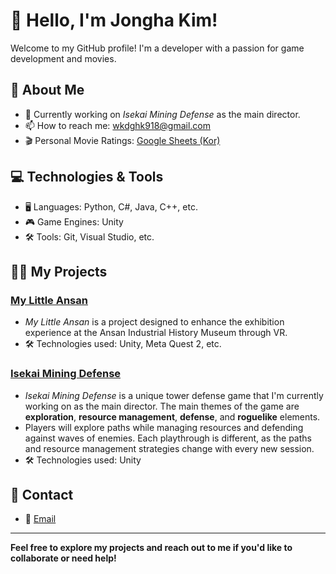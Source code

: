 # 👋 Hello, I'm Jongha Kim!

Welcome to my GitHub profile! I'm a developer with a passion for game development and movies.

## 🚀 About Me

- 🔭 Currently working on *Isekai Mining Defense* as the main director.
- 📫 How to reach me: wkdghk918@gmail.com
- 🎬 Personal Movie Ratings: [Google Sheets (Kor)](https://docs.google.com/spreadsheets/d/1dD7HwMqftk3jl8Zm8NGAxl-kX1kHk4r0kyLm6RirfsM/edit?usp=sharing)

## 💻 Technologies & Tools

- 🖥️ Languages: Python, C#, Java, C++, etc.
- 🎮 Game Engines: Unity
- 🛠️ Tools: Git, Visual Studio, etc.

## 🧑‍💻 My Projects

### [My Little Ansan](https://github.com/DevNeo-org/2024_MyLittleAnsan_VR)
- *My Little Ansan* is a project designed to enhance the exhibition experience at the Ansan Industrial History Museum through VR.
- 🛠️ Technologies used: Unity, Meta Quest 2, etc.

### [Isekai Mining Defense](https://store.steampowered.com/app/3518990/Isekai_Mining_Defence/)
- *Isekai Mining Defense* is a unique tower defense game that I'm currently working on as the main director. The main themes of the game are **exploration**, **resource management**, **defense**, and **roguelike** elements.
- Players will explore paths while managing resources and defending against waves of enemies. Each playthrough is different, as the paths and resource management strategies change with every new session.
- 🛠️ Technologies used: Unity

## 💬 Contact

- 📧 [Email](mailto:wkdghk918@gmail.com)

---

**Feel free to explore my projects and reach out to me if you'd like to collaborate or need help!**
